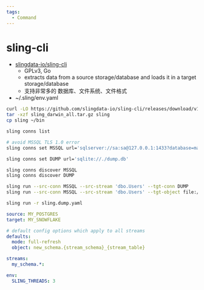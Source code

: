 ```yaml
---
tags:
  - Command
---
```


# sling-cli

- [slingdata-io/sling-cli](https://github.com/slingdata-io/sling-cli)
  - GPLv3, Go
  - extracts data from a source storage/database and loads it in a target storage/database
  - 支持非常多的 数据库、文件系统、文件格式
- ~/.sling/env.yaml

```bash
curl -LO https://github.com/slingdata-io/sling-cli/releases/download/v1.4.6/sling_darwin_all.tar.gz
tar -xzf sling_darwin_all.tar.gz sling
cp sling ~/bin

sling conns list

# avoid MSSQL TLS 1.0 error
sling conns set MSSQL url='sqlserver://sa:sa@127.0.0.1:1433?database=master;encrypt=disabled'

sling conns set DUMP url='sqlite://./dump.db'

sling conns discover MSSQL
sling conns discover DUMP

sling run --src-conn MSSQL --src-stream 'dbo.Users' --tgt-conn DUMP
sling run --src-conn MSSQL --src-stream 'dbo.Users' --tgt-object file://$PWD/dump.json

sling run -r sling.dump.yaml
```

```yaml title="replication.yaml"
source: MY_POSTGRES
target: MY_SNOWFLAKE

# default config options which apply to all streams
defaults:
  mode: full-refresh
  object: new_schema.{stream_schema}_{stream_table}

streams:
  my_schema.*:

env:
  SLING_THREADS: 3
```
